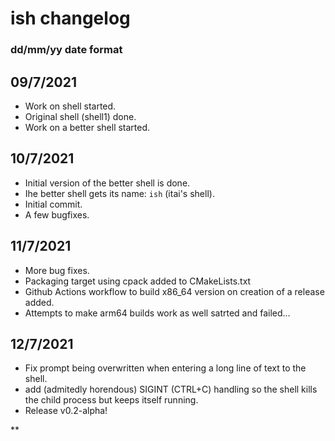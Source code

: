 # ish changelog
### dd/mm/yy date format

## 09/7/2021
- Work on shell started.
- Original shell (shell1) done.
- Work on a better shell started.

## 10/7/2021
- Initial version of the better shell is done.
- Ihe better shell gets its name: `ish` (itai's shell).
- Initial commit.
- A few bugfixes.

## 11/7/2021
- More bug fixes.
- Packaging target using cpack added to CMakeLists.txt
- Github Actions workflow to build x86_64 version on creation of a release added.
- Attempts to make arm64 builds work as well satrted and failed...

## 12/7/2021
- Fix prompt being overwritten when entering a long line of text to the shell.
- add (admitedly horendous) SIGINT (CTRL+C) handling so the shell kills the child process but keeps itself running.
- Release v0.2-alpha!

**
